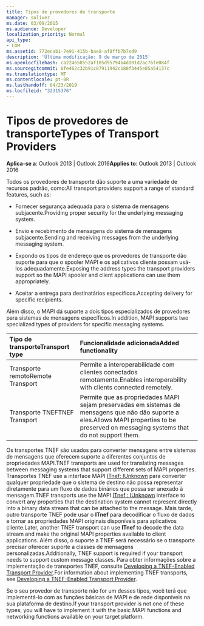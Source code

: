 ```yaml
---
title: Tipos de provedores de transporte
manager: soliver
ms.date: 03/09/2015
ms.audience: Developer
localization_priority: Normal
api_type:
- COM
ms.assetid: 772ecab1-7e91-415b-bae8-af8ffb7b7ed9
description: 'Última modificação: 9 de março de 2015'
ms.openlocfilehash: ca224658552af105d95794b4dd01d2ac76fe084f
ms.sourcegitcommit: 8fe462c32b91c87911942c188f3445e85a54137c
ms.translationtype: MT
ms.contentlocale: pt-BR
ms.lasthandoff: 04/23/2019
ms.locfileid: "32315376"
---
```

# <a name="types-of-transport-providers"></a><span data-ttu-id="335f8-103">Tipos de provedores de transporte</span><span class="sxs-lookup"><span data-stu-id="335f8-103">Types of Transport Providers</span></span>

  
  
<span data-ttu-id="335f8-104">**Aplica-se a**: Outlook 2013 | Outlook 2016</span><span class="sxs-lookup"><span data-stu-id="335f8-104">**Applies to**: Outlook 2013 | Outlook 2016</span></span> 
  
<span data-ttu-id="335f8-105">Todos os provedores de transporte dão suporte a uma variedade de recursos padrão, como:</span><span class="sxs-lookup"><span data-stu-id="335f8-105">All transport providers support a range of standard features, such as:</span></span>
  
- <span data-ttu-id="335f8-106">Fornecer segurança adequada para o sistema de mensagens subjacente.</span><span class="sxs-lookup"><span data-stu-id="335f8-106">Providing proper security for the underlying messaging system.</span></span>
    
- <span data-ttu-id="335f8-107">Envio e recebimento de mensagens do sistema de mensagens subjacente.</span><span class="sxs-lookup"><span data-stu-id="335f8-107">Sending and receiving messages from the underlying messaging system.</span></span>
    
- <span data-ttu-id="335f8-108">Expondo os tipos de endereço que os provedores de transporte dão suporte para que o spooler MAPI e os aplicativos cliente possam usá-los adequadamente.</span><span class="sxs-lookup"><span data-stu-id="335f8-108">Exposing the address types the transport providers support so the MAPI spooler and client applications can use them appropriately.</span></span>
    
- <span data-ttu-id="335f8-109">Aceitar a entrega para destinatários específicos.</span><span class="sxs-lookup"><span data-stu-id="335f8-109">Accepting delivery for specific recipients.</span></span>
    
<span data-ttu-id="335f8-110">Além disso, o MAPI dá suporte a dois tipos especializados de provedores para sistemas de mensagens específicos.</span><span class="sxs-lookup"><span data-stu-id="335f8-110">In addition, MAPI supports two specialized types of providers for specific messaging systems.</span></span>
  
|<span data-ttu-id="335f8-111">**Tipo de transporte**</span><span class="sxs-lookup"><span data-stu-id="335f8-111">**Transport type**</span></span>|<span data-ttu-id="335f8-112">**Funcionalidade adicionada**</span><span class="sxs-lookup"><span data-stu-id="335f8-112">**Added functionality**</span></span>|
|:-----|:-----|
|<span data-ttu-id="335f8-113">Transporte remoto</span><span class="sxs-lookup"><span data-stu-id="335f8-113">Remote Transport</span></span>  <br/> |<span data-ttu-id="335f8-114">Permite a interoperabilidade com clientes conectados remotamente.</span><span class="sxs-lookup"><span data-stu-id="335f8-114">Enables interoperability with clients connected remotely.</span></span>  <br/> |
|<span data-ttu-id="335f8-115">Transporte TNEF</span><span class="sxs-lookup"><span data-stu-id="335f8-115">TNEF Transport</span></span>  <br/> |<span data-ttu-id="335f8-116">Permite que as propriedades MAPI sejam preservadas em sistemas de mensagens que não dão suporte a eles.</span><span class="sxs-lookup"><span data-stu-id="335f8-116">Allows MAPI properties to be preserved on messaging systems that do not support them.</span></span>  <br/> |
   
<span data-ttu-id="335f8-117">Os transportes TNEF são usados para converter mensagens entre sistemas de mensagens que oferecem suporte a diferentes conjuntos de propriedades MAPI.</span><span class="sxs-lookup"><span data-stu-id="335f8-117">TNEF transports are used for translating messages between messaging systems that support different sets of MAPI properties.</span></span> <span data-ttu-id="335f8-118">Transportes TNEF use a interface MAPI [ITnef: IUnknown](itnefiunknown.md) para converter qualquer propriedade que o sistema de destino não possa representar diretamente para um fluxo de dados binários que possa ser anexado à mensagem.</span><span class="sxs-lookup"><span data-stu-id="335f8-118">TNEF transports use the MAPI [ITnef : IUnknown](itnefiunknown.md) interface to convert any properties that the destination system cannot represent directly into a binary data stream that can be attached to the message.</span></span> <span data-ttu-id="335f8-119">Mais tarde, outro transporte TNEF pode usar o **ITnef** para decodificar o fluxo de dados e tornar as propriedades MAPI originais disponíveis para aplicativos cliente.</span><span class="sxs-lookup"><span data-stu-id="335f8-119">Later, another TNEF transport can use **ITnef** to decode the data stream and make the original MAPI properties available to client applications.</span></span> <span data-ttu-id="335f8-120">Além disso, o suporte a TNEF será necessário se o transporte precisar oferecer suporte a classes de mensagens personalizadas.</span><span class="sxs-lookup"><span data-stu-id="335f8-120">Additionally, TNEF support is required if your transport needs to support custom message classes.</span></span> <span data-ttu-id="335f8-121">Para obter informações sobre a implementação de transportes TNEF, consulte [Developing a TNEF-Enabled Transport Provider](developing-a-tnef-enabled-transport-provider.md).</span><span class="sxs-lookup"><span data-stu-id="335f8-121">For information about implementing TNEF transports, see [Developing a TNEF-Enabled Transport Provider](developing-a-tnef-enabled-transport-provider.md).</span></span>
  
<span data-ttu-id="335f8-122">Se o seu provedor de transporte não for um desses tipos, você terá que implementá-lo com as funções básicas de MAPI e de rede disponíveis na sua plataforma de destino.</span><span class="sxs-lookup"><span data-stu-id="335f8-122">If your transport provider is not one of these types, you will have to implement it with the basic MAPI functions and networking functions available on your target platform.</span></span>
  

